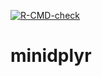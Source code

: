 <!-- badges: start -->
[![R-CMD-check](https://github.com/jonassschmidt/minidplyr/actions/workflows/R-CMD-check.yaml/badge.svg)](https://github.com/jonassschmidt/minidplyr/actions/workflows/R-CMD-check.yaml)
<!-- badges: end -->

# minidplyr